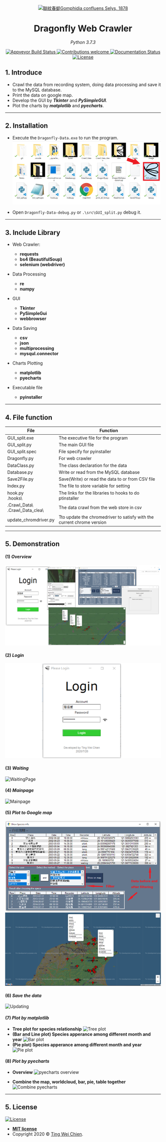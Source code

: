 
<p align="center">
  <a data-flickr-embed="true" href="https://www.flickr.com/photos/129776788@N07/28181453671/" title="聯紋春蜓Gomphidia confluens Selys, 1878"><img src="https://live.staticflickr.com/8674/28181453671_2e53687ae3_m.jpg" width="240" height="160" alt="聯紋春蜓Gomphidia confluens Selys, 1878"></a>


</p>

</p>
<h1 align="center">Dragonfly Web Crawler</h1>
<p align="center">
    <em>Python 3.7.3</em>
</p>

<p align="center">
    <a href="https://ci.appveyor.com/project/tingweichien/dragonfly-web-crawler">
        <img src="https://ci.appveyor.com/api/projects/status/81cbsfjpfryv1cl8/branch/master?svg=true" alt="Appveyor Build Status">
    </a>
     <a href="https://github.com/pyecharts/pyecharts/pulls">
        <img src="https://img.shields.io/badge/contributions-welcome-brightgreen.svg?style=flat" alt="Contributions welcome">
    </a>
    <a href='https://dragonfly-web-crawler.readthedocs.io/en/latest/?badge=latest'>
        <img src='https://readthedocs.org/projects/dragonfly-web-crawler/badge/?version=latest' alt='Documentation Status' />
    </a>
    <a href="https://opensource.org/licenses/MIT">
        <img src="https://img.shields.io/badge/License-MIT-brightgreen.svg" alt="License">
    </a>
</p>



## 1. Introduce

- Crawl the data from recording system, doing data processing and save it to the MySQL database.
- Print the data on google map.
- Develop the GUI by ***Tkinter*** and ***PySimpleGUI***.
- Plot the charts by ***matplotlib*** and ***pyecharts***.

---

## 2. Installation

- Execute the ```Dragonfly-Data.exe``` to run the program.
![start](./docs/image/program_result_picture/start.png)

- Open ```Dragonfly-Data-debug.py``` or ```.\src\GUI_split.py``` debug it.

---

## 3. Include Library

- Web Crawler:
  - **requests**
  - **bs4 (BeautifulSoup)**
  - **selenium (webdriver)**

- Data Processing
  - **re**
  - **numpy**

- GUI
  - **Tkinter**
  - **PySimpleGui**
  - **webbrowser**

- Data Saving
  - **csv**
  - **json**
  - **multiprocessing**
  - **mysqul.connector**

- Charts Plotting
  - **matplotlib**
  - **pyecharts**

- Executable file
  - **pyinstaller**

---

## 4. File function

|File|Function|
|--|--|
|GUI_split.exe |The executive file for the program|
|GUI_split.py|The main GUI file|
|GUI_split.spec|File specify for pyinstaller|
|Dragonfly.py|For web crawler|
|DataClass.py|The class declaration for the data|
|Database.py|Write or read from the MySQL database|
|Save2File.py|Save(Write) or read the data to or from CSV file|
|Index.py|The file to store variable for setting|
|hook.py <br> .hooks\     |The links for the libraries to hooks to do ptinstaller|
|.Crawl_Data\ <br> .Crawl_Data_clea\ | The data crawl from the web store in csv|
|update_chromdriver.py|Tto update the chromedriver to satisfy with the current chrome version|
---

## 5. Demonstration

#### (1) ***Overview***

![overview](./docs/image/program_result_picture/overview.png)

#### (2) ***Login***

![LoginPage](./docs/image/program_result_picture/Login.PNG)

#### (3) ***Waiting***

![WaitingPage](https://i.imgur.com/li0ydJu.png)

#### (4) ***Mainpage***

![Mainpage](https://i.imgur.com/inTKauJ.png)

#### (5) ***Plot to Google map***

![Table](./docs/image/program_result_picture/Tablepng.png)
![GoogleMapPlot](./docs/image/program_result_picture/googlemap.png)

#### (6) ***Save the data***

![Updating](https://i.imgur.com/rTNEyS2.png)

#### (7) ***Plot by matplotlib***

- **Tree plot for species relationship**
    ![Tree plot](https://imgur.com/GIxAQAo.gif)
- **(Bar and Line plot) Species apperance among different month and year**
    ![Bar plot](https://imgur.com/6SgLY5v.png)
- **(Pie plot) Species apperance among different month and year**
    ![Pie plot](https://imgur.com/rD3qrCO.png)

#### (8) ***Plot by pyecharts***
- **Overview**
  ![pyecharts overview](https://i.imgur.com/toAw1z1.png)

- **Combine the map, worldcloud, bar, pie, table together**
  ![Combine pyecharts](https://imgur.com/6U8SRmN.gif)

---

## 5. License

[![License](http://img.shields.io/:license-mit-blue.svg?style=flat-square)](http://badges.mit-license.org)

- **[MIT license](http://opensource.org/licenses/mit-license.php)**
- Copyright 2020 © <a href="https://github.com/tingweichien" target="_blank">Ting Wei Chien</a>.
